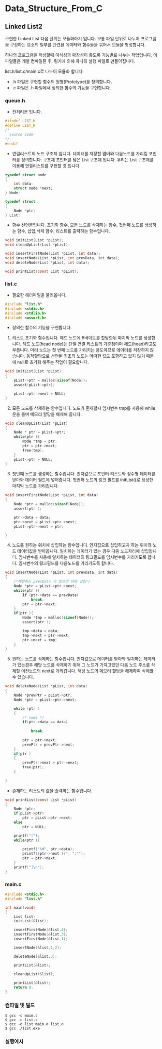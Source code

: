 # Data_Structure_From_C
## Linked List2
구현한 Linked List 다음 단계는 모듈화하기 입니다.
보통 파일 단위로 나누어 프로그램을 구성하는 요소의 일부를 관련된 데이터와 함수들을 묶어서 모듈을 형성합니다.

하나의 프로그램을 작성할때 이식성과 확장성이 좋도록 기능별로 나누는 작업입니다. 이 파일들은 개별 컴파일된 후, 링커에 의해 하나의 실행 파일로 만들어집니다.

  list.h/list.c/main.c로 나누어 모듈화 합니다
  - .h 파일은 구현할 함수의 원형(Prototype)을 정의합니다.
  - .c 파일은 .h 파일에서 정의한 함수의 기능을 구현합니다.


### queue.h 
  - 전처리문 입니다. 
```c
#ifndef LIST_H
#define LIST_H
/*
  source code
*/
#endif
```
  - 연결리스트의 노드 구조체 입니다. 데이터를 저장할 맴버와 다음노드를 가리킬 포인터를 정의합니다. 구조체 포인터를 담은 List 구조체 입니다. 우리는 List 구조체를 이용해 연결리스트를 구현할 것 입니다. 
```c
typedef struct node
{
    int data;
    struct node *next;
} Node;

typedef struct
{
    Node *ptr;
} List;
```
  - 함수 선언문입니다. 초기화 함수, 모든 노드를 삭제하는 함수, 첫번째 노드를 생성하는 함수, 삽입,삭제 함수, 리스트를 출력하는 함수입니다. 
```c
void initList(List *pList);
void cleanUpList(List *pList);

void insertFirstNode(List *pList, int data);
void insertNode(List *pList, int prevData, int data);
void deleteNode(List *pList, int data);

void printList(const List *pList);
```

### list.c
  - 필요한 헤더파일을 불러옵니다.
  ```c
#include "list.h"
#include <stdio.h>
#include <stdlib.h>
#include <assert.h>

  ```
  - 정의한 함수의 기능을 구현합니다.
  1. 리스트 초기화 함수입니다.  헤드 노드에 8바이트를 할당한뒤 마지막 노드를 생성합니다. 헤드 노드(head node)는 단일 연결 리스트의 기준점이며 헤드(head)라고도 부릅니다. 머리 노드는 첫 번째 노드를 가리키는 용도이므로 데이터를 저장하지 않습니다. 동적할당으로 선언된 최초의 노드는 어떠한 값도 포함하고 있지 않기 때문에 null로 초기화 해주는 작업이 필요합니다. 
```c
void initList(List *pList)
{
    pList->ptr = malloc(sizeof(Node));
    assert(pList->ptr);

    pList->ptr->next = NULL;
}
```
  2. 모든 노드를 삭제하는 함수입니다. 노드가 존재할시 임시변수 tmp를 사용해 while문을 돌며 메모리 할당을 해제해 줍니다.
```c
void cleanUpList(List *pList)
{
    Node * ptr = pList->ptr;
    while(ptr ){
        Node *tmp = ptr;
        ptr = ptr->next;
        free(tmp);
    }
    pList->ptr = NULL;
}
```
  3. 첫번째 노드를 생성하는 함수입니다. 인자값으로 포인터 리스트와 정수형 데이터를 받아와 데이터 필드에 넣어줍니다. 첫번째 노드의 링크 필드를 initList()로 생성한 마지막 노드를 가리킵니다.
```c
void insertFirstNode(List *pList, int data)
{
    Node *ptr = malloc(sizeof(Node));
    assert(ptr );

    ptr->data = data;
    ptr->next = pList->ptr->next;
    pList->ptr->next = ptr;

}
```
  4. 노드를 원하는 위치에 삽입하는 함수입니다. 인자값으로 삽입하고자 하는 위치의 노드 데이터값을 받아옵니다. 일치하는 데이터가 있는 경우 다음 노드자리에 삽입됩니다. 임시변수를 사용해 일치하는 데이터의 링크필드를 임시변수를 가리키도록 합니다. 임시변수의 링크필드를 다음노드를 가리키도록 합니다. 
```c
void insertNode(List *pList, int prevData, int data)
{
    /*해당하는 prevData 가 있으면 뒤에 삽입*/
    Node *ptr = pList->ptr->next;
    while(ptr ){
        if (ptr->data == prevData)
            break;
        ptr = ptr->next;
    }
    if(ptr ){
        Node *tmp = malloc(sizeof(Node));
        assert(ptr );

        tmp->data = data;
        tmp->next = ptr->next;
        ptr->next = tmp;
    }
}
```
  5. 원하는 노드를 삭제하는 함수입니다. 인자값으로 데이터를 받아와 일치하는 데이터가 있는경우 해당 노드를 삭제하기 위해 그 노드가 가지고있던 다음 노드 주소를 삭제할 이전노드의 next로 가리킵니다. 해당 노드의 메모리 할당을 해제하여 삭제할 수 있습니다.
```c
void deleteNode(List *pList, int data)
{
    Node *prevPtr = pList->ptr;
    Node *ptr = pList->ptr->next;

    while (ptr )
    {
        /* code */
        if(ptr->data == data)
        
            break;
        
        ptr = ptr->next;
        prevPtr = prevPtr->next;
    }
    if(ptr )
    {
        prevPtr->next = ptr->next;
        free(ptr);
    }
    
}
```
  - 존재하는 리스트의 값을 출력하는 함수입니다. 
```c
void printList(const List *pList)
{
    Node *ptr;
    if(pList->ptr)
        ptr = pList->ptr->next;
    else
        ptr = NULL;

    printf("[");
    while(ptr ){
        
        printf("%d", ptr->data);
        printf((ptr->next )?", ":"");
        ptr = ptr->next;
    }
    printf("]\n");
}
```

### main.c
  
```c
#include <stdio.h>
#include "list.h"

int main(void)
{
    List list;
    initList(&list);

    insertFirstNode(&list,4);   
    insertFirstNode(&list,3);   
    insertFirstNode(&list,1);  

    insertNode(&list,1,2); 

    deleteNode(&list,3);   

    printList(&list); 

    cleanUpList(&list);    
    
    printList(&list);
    return 0;    
}
```

### 컴파일 및 빌드
```
$ gcc -c main.c
$ gcc -c list.c
$ gcc -o list main.o list.o
$ gcc ./list.exe
```
### 실행예시
```

```
